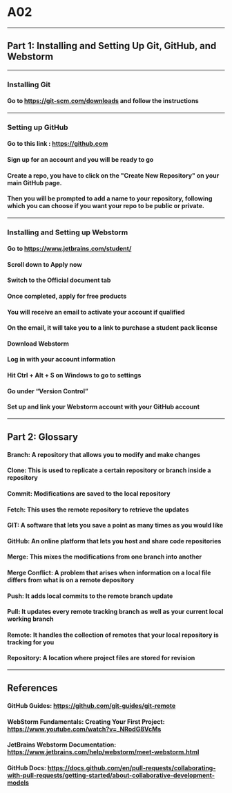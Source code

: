 # A02
___
## Part 1: Installing and Setting Up Git, GitHub, and Webstorm
___
### Installing Git
#### Go to https://git-scm.com/downloads and follow the instructions
___
### Setting up GitHub

#### Go to this link : https://github.com
#### Sign up for an account and you will be ready to go
#### Create a repo, you have to click on the "Create New Repository" on your main GitHub page.
#### Then you will be prompted to add a name to your repository, following which you can choose if you want your repo to be public or private.
___
### Installing and Setting up Webstorm

#### Go to https://www.jetbrains.com/student/
#### Scroll down to Apply now
#### Switch to the Official document tab
#### Once completed, apply for free products
#### You will receive an email to activate your account if qualified
#### On the email, it will take you to a link to purchase a student pack license 
#### Download Webstorm
#### Log in with your account information
#### Hit Ctrl + Alt + S on Windows to go to settings
#### Go under “Version Control”
#### Set up and link your Webstorm account with your GitHub account

___
## Part 2: Glossary

#### **Branch:** A repository that allows you to modify and make changes 
#### **Clone:** This is used to replicate a certain repository or branch inside a repository
#### **Commit:**  Modifications are saved to the local repository
#### **Fetch:**  This uses the remote repository to retrieve the updates
#### **GIT:**  A software that lets you save a point as many times as you would like
#### **GitHub:**  An online platform that lets you host and share code repositories
#### **Merge:**  This mixes the modifications from one branch into another
#### **Merge Conflict:**  A problem that arises when information on a local file differs from what is on a remote depository
#### **Push:**  It adds local commits to the remote branch update
#### **Pull:**  It updates every remote tracking branch as well as your current local working branch
#### **Remote:**  It handles the collection of remotes that your local repository is tracking for you
#### **Repository:**  A location where project files are stored for revision

___
## References
#### GitHub Guides: https://github.com/git-guides/git-remote
#### WebStorm Fundamentals: Creating Your First Project: https://www.youtube.com/watch?v=_NRodG8VcMs
#### JetBrains Webstorm Documentation: https://www.jetbrains.com/help/webstorm/meet-webstorm.html
#### GitHub Docs: https://docs.github.com/en/pull-requests/collaborating-with-pull-requests/getting-started/about-collaborative-development-models

